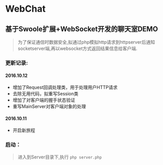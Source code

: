 # WebChat
## 基于Swoole扩展+WebSocket开发的聊天室DEMO
> 为了保证通信时数据安全,拟通过php模拟http请求到httpserver后通知socketserver端,再以websocket方式返回结果信息给客户端.

### 更新记录:
#### 2016.10.12

* 增加了Request回调处理类，用于处理用户HTTP请求
* 去除无用代码，拟重写Session类
* 增加了对客户端的握手状态验证
* 重写MainServer对客户端对象的处理

#### 2016.10.11

* 开启新旅程

### 启动：
> 进入到Server目录下,执行 `php server.php`
